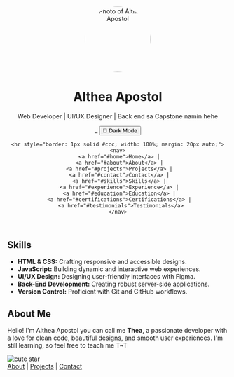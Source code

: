 <!DOCTYPE html>
<html lang="en">
<head>
  <meta charset="UTF-8">
  <meta name="viewport" content="width=device-width, initial-scale=1">
  <title> Portfolio</title>
  <link rel="stylesheet" href="style.css">
  <script src="javascript.js" defer></script>

</head>

<body>
  <header class="responsive-header">
    <div class="profile-photo">
      <img src="assets/images/logo.png" alt="Photo of Althea Apostol" style="width:150px; height:auto; border-radius:50%;">
    </div>
    <h1>Althea Apostol</h1>
    <p>Web Developer | UI/UX Designer | Back end sa Capstone namin hehe</p>_
    <button class="toggle-btn" onclick="toggleTheme()">🌙 Dark Mode</button>

    <hr style="border: 1px solid #ccc; width: 100%; margin: 20px auto;">
    <nav>
      <a href="#home">Home</a> | 
      <a href="#about">About</a> | 
      <a href="#projects">Projects</a> | 
      <a href="#contact">Contact</a> | 
      <a href="#skills">Skills</a> | 
      <a href="#experience">Experience</a> | 
      <a href="#education">Education</a> | 
      <a href="#certifications">Certifications</a> | 
      <a href="#testimonials">Testimonials</a>
    </nav>
  </header>

  <section id="skills" class="skills">
    <h2>Skills</h2>
    <ul>
      <li><strong>HTML & CSS:</strong> Crafting responsive and accessible designs.</li>
      <li><strong>JavaScript:</strong> Building dynamic and interactive web experiences.</li>
      <li><strong>UI/UX Design:</strong> Designing user-friendly interfaces with Figma.</li>
      <li><strong>Back-End Development:</strong> Creating robust server-side applications.</li>
      <li><strong>Version Control:</strong> Proficient with Git and GitHub workflows.</li>
    </ul>
  </section>

  <section id="about" class="about">
    <h2>About Me</h2>
    <p>Hello! I'm Althea Apostol you can call me <strong>Thea</strong>, a passionate developer with a love for clean code, beautiful designs, and smooth user experiences. I'm still learning, so feel free to teach me T~T</p>
  </section>

  <!-- Other sections like Experience, Education, Certifications, Projects, etc. -->

  <footer class="cute-footer">
    <div class="footer-content">
      <img src="https://cdn-icons-png.flaticon.com/512/616/616408.png" alt="cute star" class="footer-icon">
      <nav class="footer-nav"> 
        <a href="#about">About</a> | 
        <a href="#projects">Projects</a> | 
        <a href="#contact">Contact</a>
      </nav>
    </div>
  </footer>
</body>
</html>
